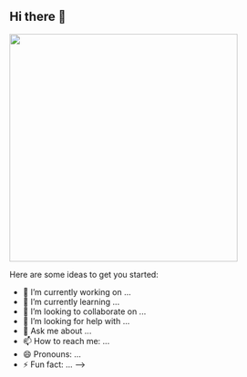 ## Hi there 👋


<img width=400 src='https://github-readme-stats.vercel.app/api?username=ex16x41&theme=vue-dark&show_icons=true&hide_border=true&count_private=true' />

Here are some ideas to get you started:

- 🔭 I’m currently working on ...
- 🌱 I’m currently learning ...
- 👯 I’m looking to collaborate on ...
- 🤔 I’m looking for help with ...
- 💬 Ask me about ...
- 📫 How to reach me: ...
- 😄 Pronouns: ...
- ⚡ Fun fact: ...
-->
